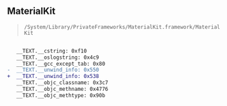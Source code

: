 ## MaterialKit

> `/System/Library/PrivateFrameworks/MaterialKit.framework/MaterialKit`

```diff

   __TEXT.__cstring: 0xf10
   __TEXT.__oslogstring: 0x4c9
   __TEXT.__gcc_except_tab: 0x80
-  __TEXT.__unwind_info: 0x550
+  __TEXT.__unwind_info: 0x538
   __TEXT.__objc_classname: 0x3c7
   __TEXT.__objc_methname: 0x4776
   __TEXT.__objc_methtype: 0x90b

```
